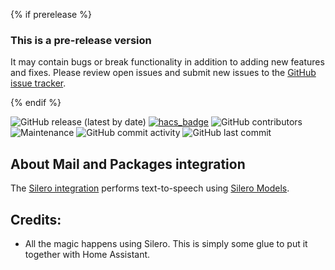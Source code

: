 {% if prerelease %}
### This is a pre-release version
It may contain bugs or break functionality in addition to adding new features and fixes. Please review open issues and submit new issues to the [GitHub issue tracker](https://github.com/michaelmior/ha-silero/issues).

{% endif %}

![GitHub release (latest by date)](https://img.shields.io/github/v/release/michaelmior/ha-silero)
[![hacs_badge](https://img.shields.io/badge/HACS-Default-orange.svg)](https://github.com/custom-components/hacs)
![GitHub contributors](https://img.shields.io/github/contributors/michaelmior/ha-silero)
![Maintenance](https://img.shields.io/maintenance/yes/2022)
![GitHub commit activity](https://img.shields.io/github/commit-activity/y/michaelmior/ha-silero)
![GitHub last commit](https://img.shields.io/github/last-commit/michaelmior/ha-silero/main)

## About Mail and Packages integration

The [Silero integration](https://github.com/michaelmior/ha-silero) performs text-to-speech using [Silero Models](https://github.com/snakers4/silero-models#standalone-use).

## Credits:

- All the magic happens using Silero. This is simply some glue to put it together with Home Assistant.
